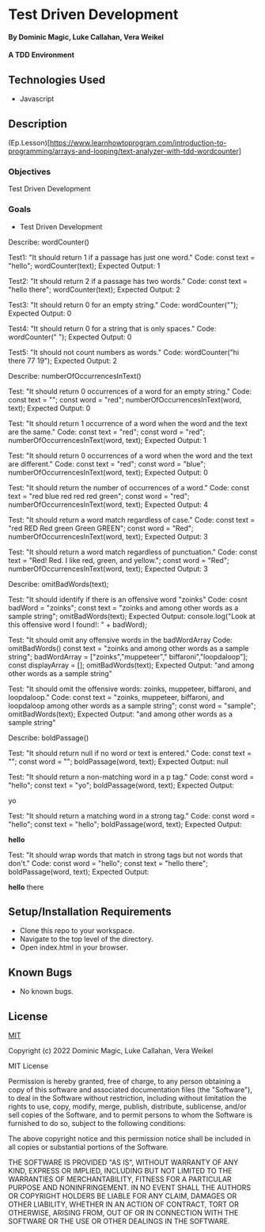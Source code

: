 # Test Driven Development

#### By Dominic Magic, Luke Callahan, Vera Weikel

#### A TDD Environment


## Technologies Used

* Javascript

## Description
(Ep.Lesson)[https://www.learnhowtoprogram.com/introduction-to-programming/arrays-and-looping/text-analyzer-with-tdd-wordcounter]

### Objectives 

Test Driven Development


### Goals
* Test Driven Development

Describe: wordCounter()

Test1: "It should return 1 if a passage has just one word."
Code:
const text = "hello";
wordCounter(text);
Expected Output: 1

Test2: "It should return 2 if a passage has two words."
Code:
const text = "hello there";
wordCounter(text);
Expected Output: 2

Test3: "It should return 0 for an empty string."
Code: wordCounter("");
Expected Output: 0

Test4: "It should return 0 for a string that is only spaces."
Code: wordCounter("            ");
Expected Output: 0

Test5: "It should not count numbers as words."
Code: wordCounter("hi there 77 19");
Expected Output: 2

Describe: numberOfOccurrencesInText()

Test: "It should return 0 occurrences of a word for an empty string."
Code:
const text = "";
const word = "red";
numberOfOccurrencesInText(word, text);
Expected Output: 0

Test: "It should return 1 occurrence of a word when the word and the text are the same."
Code:
const text = "red";
const word = "red";
numberOfOccurrencesInText(word, text);
Expected Output: 1

Test: "It should return 0 occurrences of a word when the word and the text are different."
Code:
const text = "red";
const word = "blue";
numberOfOccurrencesInText(word, text);
Expected Output: 0

Test: "It should return the number of occurrences of a word."
Code:
const text = "red blue red red red green";
const word = "red";
numberOfOccurrencesInText(word, text);
Expected Output: 4

Test: "It should return a word match regardless of case."
Code:
const text = "red RED Red green Green GREEN";
const word = "Red";
numberOfOccurrencesInText(word, text);
Expected Output: 3

Test: "It should return a word match regardless of punctuation."
Code:
const text = "Red! Red. I like red, green, and yellow.";
const word = "Red";
numberOfOccurrencesInText(word, text);
Expected Output: 3

Describe: omitBadWords(text);

Test: "It should identify if there is an offensive word "zoinks"
Code:
cosnt badWord = "zoinks";
const text = "zoinks and among other words as a sample string";
omitBadWords(text);
Expected Output: console.log("Look at this offensive word I found!: " + badWord);


Test: "It should omit any offensive words in the badWordArray
Code: omitBadWords()
const text = "zoinks and among other words as a sample string";
badWordArray =  ["zoinks","muppeteer"," biffaroni","loopdaloop"];
const displayArray = [];
omitBadWords(text);
Expected Output: "and among other words as a sample string"


Test: "It should omit the offensive words: zoinks, muppeteer, biffaroni, and loopdaloop."
Code:
const text = "zoinks, muppeteer, biffaroni, and loopdaloop among other words as a sample string";
const word = "sample";
omitBadWords(text);
Expected Output: "and among other words as a sample string"

Describe: boldPassage()

Test: "It should return null if no word or text is entered."
Code:
const text = "";
const word = "";
boldPassage(word, text);
Expected Output: null

Test: "It should return a non-matching word in a p tag."
Code:
const word = "hello";
const text = "yo";
boldPassage(word, text);
Expected Output: <p>yo</p>

Test: "It should return a matching word in a strong tag."
Code:
const word = "hello";
const text = "hello";
boldPassage(word, text);
Expected Output: <p><strong>hello</strong></p>

Test: "It should wrap words that match in strong tags but not words that don't."
Code:
const word = "hello";
const text = "hello there";
boldPassage(word, text);
Expected Output: <p><strong>hello</strong> there</p>

## Setup/Installation Requirements

* Clone this repo to your workspace.
* Navigate to the top level of the directory.
* Open index.html in your browser.

## Known Bugs

* No known bugs.

## License

[MIT](https://choosealicense.com/licenses/mit/)

Copyright (c) 2022  Dominic Magic, Luke Callahan, Vera Weikel

MIT License

Permission is hereby granted, free of charge, to any person obtaining a copy
of this software and associated documentation files (the "Software"), to deal
in the Software without restriction, including without limitation the rights
to use, copy, modify, merge, publish, distribute, sublicense, and/or sell
copies of the Software, and to permit persons to whom the Software is
furnished to do so, subject to the following conditions:

The above copyright notice and this permission notice shall be included in all
copies or substantial portions of the Software.

THE SOFTWARE IS PROVIDED "AS IS", WITHOUT WARRANTY OF ANY KIND, EXPRESS OR
IMPLIED, INCLUDING BUT NOT LIMITED TO THE WARRANTIES OF MERCHANTABILITY,
FITNESS FOR A PARTICULAR PURPOSE AND NONINFRINGEMENT. IN NO EVENT SHALL THE
AUTHORS OR COPYRIGHT HOLDERS BE LIABLE FOR ANY CLAIM, DAMAGES OR OTHER
LIABILITY, WHETHER IN AN ACTION OF CONTRACT, TORT OR OTHERWISE, ARISING FROM,
OUT OF OR IN CONNECTION WITH THE SOFTWARE OR THE USE OR OTHER DEALINGS IN THE
SOFTWARE.